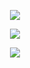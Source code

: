 <p align=center><a href='https://bit.ly/3uY70pS'><img src='https://github.com/NelyyPy/improved-pancake/assets/162462836/b8fdfd3f-8a5e-4ce6-814d-91222a0f0cd1'></a><br>

<p align=center><a href='https://bit.ly/3uY70pS'><img src='https://github.com/NelyyPy/improved-pancake/assets/162462836/bb937d4c-5923-4dae-ab8b-a2453110b505'></a><br>
<p align=center><a href='https://bit.ly/3uY70pS'><img src='https://github.com/NelyyPy/improved-pancake/assets/162462836/11b09843-563e-430b-96e6-007f596a34dd'></a><br>
